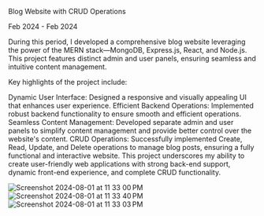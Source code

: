 Blog Website with CRUD Operations

Feb 2024 - Feb 2024

During this period, I developed a comprehensive blog website leveraging the power of the MERN stack—MongoDB, Express.js, React, and Node.js. This project features distinct admin and user panels, ensuring seamless and intuitive content management.

Key highlights of the project include:

Dynamic User Interface: Designed a responsive and visually appealing UI that enhances user experience.
Efficient Backend Operations: Implemented robust backend functionality to ensure smooth and efficient operations.
Seamless Content Management: Developed separate admin and user panels to simplify content management and provide better control over the website's content.
CRUD Operations: Successfully implemented Create, Read, Update, and Delete operations to manage blog posts, ensuring a fully functional and interactive website.
This project underscores my ability to create user-friendly web applications with strong back-end support, dynamic front-end experience, and complete CRUD functionality.

![Screenshot 2024-08-01 at 11 33 00 PM](https://github.com/user-attachments/assets/b028a3c0-b720-4929-8251-2ff625314ed4)
![Screenshot 2024-08-01 at 11 33 40 PM](https://github.com/user-attachments/assets/870814c5-924f-4aa5-9be9-e25a6149c7e8)
![Screenshot 2024-08-01 at 11 33 03 PM](https://github.com/user-attachments/assets/07650c0d-aa53-4495-95e0-ec1c294654a1)


